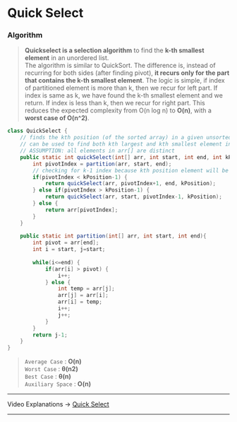 # Quick Select
### Algorithm
> **Quickselect is a selection algorithm** to find the **k-th smallest element** in an unordered list.         
> The algorithm is similar to QuickSort. The difference is, instead of recurring for both sides (after finding pivot), **it recurs only for the part that contains the 
> k-th smallest element**. The logic is simple, if index of partitioned element is more than k, then we recur for left part. If index is same as k, we have found the 
> k-th smallest element and we return. If index is less than k, then we recur for right part. This reduces the expected complexity from O(n log n) to **O(n)**, with a 
> **worst case of O(n^2)**.
```java
class QuickSelect {
    // finds the kth position (of the sorted array) in a given unsorted array i.e this function
    // can be used to find both kth largest and kth smallest element in the array.
    // ASSUMPTION: all elements in arr[] are distinct
    public static int quickSelect(int[] arr, int start, int end, int kPosition) {
        int pivotIndex = partition(arr, start, end);
        // checking for k-1 index because kth position element will be present at k-1 index in array.
        if(pivotIndex < kPosition-1) {
            return quickSelect(arr, pivotIndex+1, end, kPosition);
        } else if(pivotIndex > kPosition-1) {
            return quickSelect(arr, start, pivotIndex-1, kPosition);
        } else {
            return arr[pivotIndex];
        }
    }
    
    public static int partition(int[] arr, int start, int end){
        int pivot = arr[end];
        int i = start, j=start;
        
        while(i<=end) {
            if(arr[i] > pivot) {
                i++;
            } else {
                int temp = arr[j];
                arr[j] = arr[i];
                arr[i] = temp;
                i++;
                j++;
            }
        }
        return j-1;
    }
}
```
> `Average Case` : **O(n)**   
> `Worst Case` : **θ(n2)**    
> `Best Case` : **θ(n)**   
> `Auxiliary Space` : **O(n)**            
---  
Video Explanations -> [Quick Select](https://youtu.be/fnbImb8lo88?list=PL-Jc9J83PIiFc7hJ5eeCb579PS8p-en4f) 
<hr>
